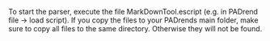 To start the parser, execute the file MarkDownTool.escript (e.g. in PADrend file -> load script). If you copy the files to your PADrends main folder, make sure to copy all files to the same directory. Otherwise they will not be found.
